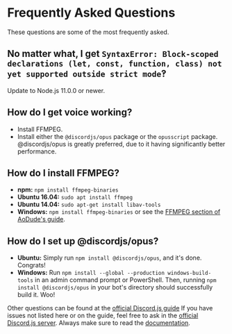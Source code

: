 # Frequently Asked Questions
These questions are some of the most frequently asked.


## No matter what, I get `SyntaxError: Block-scoped declarations (let, const, function, class) not yet supported outside strict mode`‽
Update to Node.js 11.0.0 or newer.

## How do I get voice working?
- Install FFMPEG.
- Install either the `@discordjs/opus` package or the `opusscript` package.
  @discordjs/opus is greatly preferred, due to it having significantly better performance.

## How do I install FFMPEG?
- **npm:** `npm install ffmpeg-binaries`
- **Ubuntu 16.04:** `sudo apt install ffmpeg`
- **Ubuntu 14.04:** `sudo apt-get install libav-tools`
- **Windows:** `npm install ffmpeg-binaries` or see the [FFMPEG section of AoDude's guide](https://github.com/bdistin/OhGodMusicBot/blob/master/README.md#download-ffmpeg).

## How do I set up @discordjs/opus?
- **Ubuntu:** Simply run `npm install @discordjs/opus`, and it's done. Congrats!
- **Windows:** Run `npm install --global --production windows-build-tools` in an admin command prompt or PowerShell.
  Then, running `npm install @discordjs/opus` in your bot's directory should successfully build it. Woo!

Other questions can be found at the [official Discord.js guide](https://discordjs.guide/popular-topics/common-questions.html)
If you have issues not listed here or on the guide, feel free to ask in the [official Discord.js server](https://discord.gg/bRCvFy9).
Always make sure to read the [documentation](https://discord.js.org/#/docs/main/stable/general/welcome).
